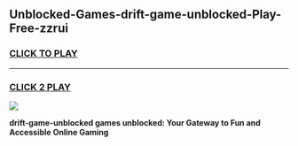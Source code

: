 
## Unblocked-Games-drift-game-unblocked-Play-Free-zzrui
<h3>
<a href="https://premium76.site?title=drift-game-unblocked&ref=15A">CLICK TO PLAY</a></h3>
<hr>

<h3>
<a href="https://premium76.site?title=drift-game-unblocked&ref=15A">CLICK 2 PLAY</a>
  
</h3>

<a href="https://premium76.site?title=drift-game-unblocked&ref=15A"><img src="https://clearcache.store/games.png"></a>


**drift-game-unblocked games unblocked: Your Gateway to Fun and Accessible Online Gaming**
